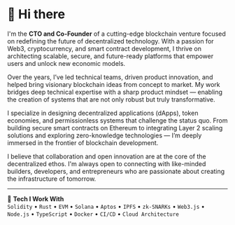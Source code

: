 # 👋 Hi there

I'm the **CTO and Co-Founder** of a cutting-edge blockchain venture focused on redefining the future of decentralized technology. With a passion for Web3, cryptocurrency, and smart contract development, I thrive on architecting scalable, secure, and future-ready platforms that empower users and unlock new economic models.

Over the years, I’ve led technical teams, driven product innovation, and helped bring visionary blockchain ideas from concept to market. My work bridges deep technical expertise with a sharp product mindset — enabling the creation of systems that are not only robust but truly transformative.

I specialize in designing decentralized applications (dApps), token economies, and permissionless systems that challenge the status quo. From building secure smart contracts on Ethereum to integrating Layer 2 scaling solutions and exploring zero-knowledge technologies — I’m deeply immersed in the frontier of blockchain development.

I believe that collaboration and open innovation are at the core of the decentralized ethos. I'm always open to connecting with like-minded builders, developers, and entrepreneurs who are passionate about creating the infrastructure of tomorrow.

---

🔧 **Tech I Work With**  
`Solidity` • `Rust` • `EVM` • `Solana` • `Aptos` • `IPFS` • `zk-SNARKs` • `Web3.js` • `Node.js` • `TypeScript` • `Docker` • `CI/CD` • `Cloud Architecture`
